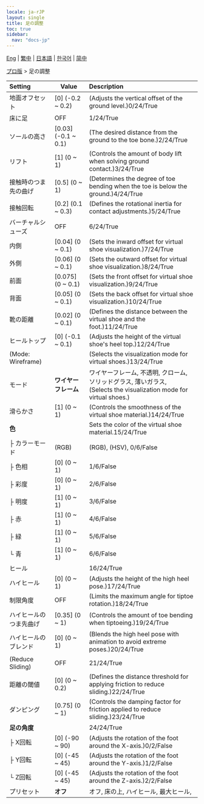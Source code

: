 ```yaml
---
locale: ja-rJP
layout: single
title: 足の調整
toc: true
sidebar:
  nav: "docs-jp"
---
```

[Eng](/dancexr/menu/2025.4/actor/feet_adjustment) | [繁中](/tw/dancexr/menu/2025.4/actor/feet_adjustment) | [日本語](/jp/dancexr/menu/2025.4/actor/feet_adjustment) | [한국어](/kr/dancexr/menu/2025.4/actor/feet_adjustment) | [简中](/zh/dancexr/menu/2025.4/actor/feet_adjustment)

[プロ版](../menu#プロ版) > 足の調整



| Setting | Value | Description |
| :--- | --- | :--- |
| 地面オフセット | [0] (-0.2 ~ 0.2) | (Adjusts the vertical offset of the ground level.)0/24/True
| 床に足 | OFF | 1/24/True
| ソールの高さ | [0.03] (-0.1 ~ 0.1) | (The desired distance from the ground to the toe bone.)2/24/True
| リフト | [1] (0 ~ 1) | (Controls the amount of body lift when solving ground contact.)3/24/True
| 接触時のつま先の曲げ | [0.5] (0 ~ 1) | (Determines the degree of toe bending when the toe is below the ground.)4/24/True
| 接触回転 | [0.2] (0.1 ~ 0.3) | (Defines the rotational inertia for contact adjustments.)5/24/True
| バーチャルシューズ | OFF | 6/24/True
| 内側 | [0.04] (0 ~ 0.1) | (Sets the inward offset for virtual shoe visualization.)7/24/True
| 外側 | [0.06] (0 ~ 0.1) | (Sets the outward offset for virtual shoe visualization.)8/24/True
| 前面 | [0.075] (0 ~ 0.1) | (Sets the front offset for virtual shoe visualization.)9/24/True
| 背面 | [0.05] (0 ~ 0.1) | (Sets the back offset for virtual shoe visualization.)10/24/True
| 靴の距離 | [0.02] (0 ~ 0.1) | (Defines the distance between the virtual shoe and the foot.)11/24/True
| ヒールトップ | [0] (-0.1 ~ 0.1) | (Adjusts the height of the virtual shoe's heel top.)12/24/True
| (Mode: Wireframe) || (Selects the visualization mode for virtual shoes.)13/24/True
| モード | **ワイヤーフレーム** | ワイヤーフレーム, 不透明, クローム, ソリッドグラス, 薄いガラス, <br/>(Selects the visualization mode for virtual shoes.) |
| 滑らかさ | [1] (0 ~ 1) | (Controls the smoothness of the virtual shoe material.)14/24/True
| **色** | | Sets the color of the virtual shoe material.15/24/True
| ├ カラーモード | (RGB) | (RGB), (HSV), 0/6/False
| ├ 色相 | [0] (0 ~ 1) | 1/6/False
| ├ 彩度 | [0] (0 ~ 1) | 2/6/False
| ├ 明度 | [1] (0 ~ 1) | 3/6/False
| ├ 赤 | [1] (0 ~ 1) | 4/6/False
| ├ 緑 | [1] (0 ~ 1) | 5/6/False
| └ 青 | [1] (0 ~ 1) | 6/6/False
| ヒール || 16/24/True
| ハイヒール | [0] (0 ~ 1) | (Adjusts the height of the high heel pose.)17/24/True
| 制限角度 | OFF | (Limits the maximum angle for tiptoe rotation.)18/24/True
| ハイヒールのつま先曲げ | [0.35] (0 ~ 1) | (Controls the amount of toe bending when tiptoeing.)19/24/True
| ハイヒールのブレンド | [0] (0 ~ 1) | (Blends the high heel pose with animation to avoid extreme poses.)20/24/True
| (Reduce Sliding) | OFF | 21/24/True
| 距離の閾値 | [0] (0 ~ 0.2) | (Defines the distance threshold for applying friction to reduce sliding.)22/24/True
| ダンピング | [0.75] (0 ~ 1) | (Controls the damping factor for friction applied to reduce sliding.)23/24/True
| **足の角度** | | 24/24/True
| ├ X回転 | [0] (-90 ~ 90) | (Adjusts the rotation of the foot around the X-axis.)0/2/False
| ├ Y回転 | [0] (-45 ~ 45) | (Adjusts the rotation of the foot around the Y-axis.)1/2/False
| └ Z回転 | [0] (-45 ~ 45) | (Adjusts the rotation of the foot around the Z-axis.)2/2/False
| プリセット | **オフ** | オフ, 床の上, ハイヒール, 最大ヒール,  |
